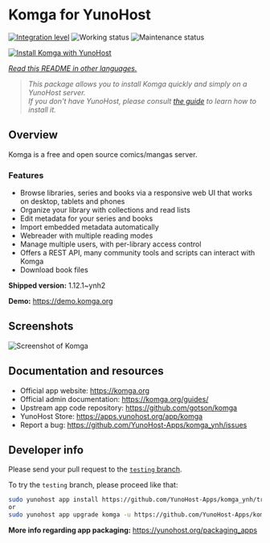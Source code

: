 <!--
N.B.: This README was automatically generated by <https://github.com/YunoHost/apps/tree/master/tools/readme_generator>
It shall NOT be edited by hand.
-->

# Komga for YunoHost

[![Integration level](https://dash.yunohost.org/integration/komga.svg)](https://dash.yunohost.org/appci/app/komga) ![Working status](https://ci-apps.yunohost.org/ci/badges/komga.status.svg) ![Maintenance status](https://ci-apps.yunohost.org/ci/badges/komga.maintain.svg)

[![Install Komga with YunoHost](https://install-app.yunohost.org/install-with-yunohost.svg)](https://install-app.yunohost.org/?app=komga)

*[Read this README in other languages.](./ALL_README.md)*

> *This package allows you to install Komga quickly and simply on a YunoHost server.*  
> *If you don't have YunoHost, please consult [the guide](https://yunohost.org/install) to learn how to install it.*

## Overview

Komga is a free and open source comics/mangas server.

### Features

- Browse libraries, series and books via a responsive web UI that works on desktop, tablets and phones
- Organize your library with collections and read lists
- Edit metadata for your series and books
- Import embedded metadata automatically
- Webreader with multiple reading modes
- Manage multiple users, with per-library access control
- Offers a REST API, many community tools and scripts can interact with Komga
- Download book files


**Shipped version:** 1.12.1~ynh2

**Demo:** <https://demo.komga.org>

## Screenshots

![Screenshot of Komga](./doc/screenshots/home.png)

## Documentation and resources

- Official app website: <https://komga.org>
- Official admin documentation: <https://komga.org/guides/>
- Upstream app code repository: <https://github.com/gotson/komga>
- YunoHost Store: <https://apps.yunohost.org/app/komga>
- Report a bug: <https://github.com/YunoHost-Apps/komga_ynh/issues>

## Developer info

Please send your pull request to the [`testing` branch](https://github.com/YunoHost-Apps/komga_ynh/tree/testing).

To try the `testing` branch, please proceed like that:

```bash
sudo yunohost app install https://github.com/YunoHost-Apps/komga_ynh/tree/testing --debug
or
sudo yunohost app upgrade komga -u https://github.com/YunoHost-Apps/komga_ynh/tree/testing --debug
```

**More info regarding app packaging:** <https://yunohost.org/packaging_apps>
